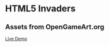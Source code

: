 # HTML5 Invaders

## Assets from OpenGameArt.org

[Live Demo](https://rawgit.com/maximomrtnz/HTML5Invaders/master/game.html)
